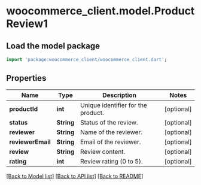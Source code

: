 # woocommerce_client.model.ProductReview1

## Load the model package
```dart
import 'package:woocommerce_client/woocommerce_client.dart';
```

## Properties
Name | Type | Description | Notes
------------ | ------------- | ------------- | -------------
**productId** | **int** | Unique identifier for the product. | [optional] 
**status** | **String** | Status of the review. | [optional] 
**reviewer** | **String** | Name of the reviewer. | [optional] 
**reviewerEmail** | **String** | Email of the reviewer. | [optional] 
**review** | **String** | Review content. | [optional] 
**rating** | **int** | Review rating (0 to 5). | [optional] 

[[Back to Model list]](../README.md#documentation-for-models) [[Back to API list]](../README.md#documentation-for-api-endpoints) [[Back to README]](../README.md)


